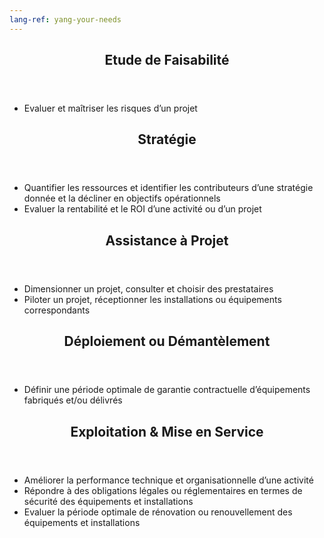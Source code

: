 ```yaml
---
lang-ref: yang-your-needs
---
```

<section id="etude-de-faisabilite">
    <header class="major">
        <h2>Etude de Faisabilité</h2>
    </header>
    <ul>
        <li>Evaluer et maîtriser les risques d’un projet</li>
    </ul>
</section>

<section id="strategie">
    <header class="major">
        <h2>Stratégie</h2>
    </header>
    <ul>
        <li>Quantifier les ressources et identifier les contributeurs d’une stratégie donnée et la décliner en objectifs opérationnels</li>
        <li>Evaluer la rentabilité et le ROI d’une activité ou d’un projet</li>
    </ul>
</section>

<section id="assistance-a-projet">
    <header class="major">
        <h2>Assistance à Projet</h2>
    </header>
    <ul>
        <li>Dimensionner un projet, consulter et choisir des prestataires</li>
        <li>Piloter un projet, réceptionner les installations ou équipements correspondants</li>
    </ul>
</section>

<section id="deploiement-et-demantelement">
    <header class="major">
        <h2>Déploiement ou Démantèlement</h2>
    </header>
    <ul>
        <li>Définir une période optimale de garantie contractuelle d’équipements fabriqués et/ou délivrés</li>
    </ul>
</section>

<section id="exploitation">
    <header class="major">
        <h2>Exploitation &amp; Mise en Service</h2>
    </header>
    <ul>
        <li>Améliorer la performance technique et organisationnelle d’une activité</li>
        <li>Répondre à des obligations légales ou réglementaires en termes de sécurité des équipements et installations</li>
        <li>Evaluer la période optimale de rénovation ou renouvellement des équipements et installations</li>
    </ul>
</section>
